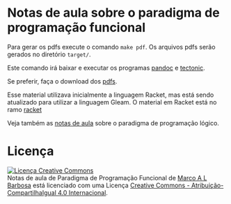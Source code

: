 # Notas de aula sobre o paradigma de programação funcional

Para gerar os pdfs execute o comando `make pdf`. Os arquivos pdfs serão gerados no diretório `target/`.

Este comando irá baixar e executar os programas [pandoc](https://pandoc.org/)
e [tectonic](http://tectonic-typesetting.github.io/).

Se preferir, faça o download dos [pdfs](http://malbarbo.pro.br/ensino/2023/11917/).

Esse material utilizava inicialmente a linguagem Racket, mas está sendo atualizado para utilizar a linguagem Gleam. O material em Racket está no ramo [racket](../../tree/cpp)

Veja também as [notas de aula](https://github.com/malbarbo/na-proglog) sobre
o paradigma de programação lógico.

# Licença

<a rel="license" href="http://creativecommons.org/licenses/by-sa/4.0/">
  <img alt="Licença Creative Commons" style="border-width:0" src="http://i.creativecommons.org/l/by-sa/4.0/88x31.png" />
</a>
<br />
<span xmlns:dct="http://purl.org/dc/terms/" href="http://purl.org/dc/dcmitype/Text" property="dct:title" rel="dct:type">
Notas de aula de Paradigma de Programação Funcional</span> de
<a xmlns:cc="http://creativecommons.org/ns#" href="http://malbarbo.pro.br" property="cc:attributionName" rel="cc:attributionURL">
Marco A L Barbosa</a>
está licenciado com uma Licença
<a rel="license" href="http://creativecommons.org/licenses/by-sa/4.0/">
Creative Commons - Atribuição-CompartilhaIgual 4.0 Internacional</a>.


<!-- % vim: set spell spelllang=pt_br: -->
